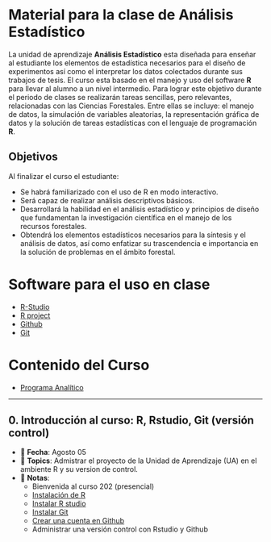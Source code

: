 # Material para la clase de Análisis Estadístico

La unidad de aprendizaje **Análisis Estadístico** esta diseñada para enseñar al estudiante los elementos de estadística necesarios para el diseño de experimentos así como el interpretar los datos colectados durante sus trabajos de tesis. El curso esta basado en el manejo y uso del software **R** para llevar al alumno a un nivel intermedio. Para lograr este objetivo durante el periodo de clases se realizarán tareas sencillas, pero relevantes, relacionadas con las Ciencias Forestales. Entre ellas se incluye: el manejo de datos, la simulación de variables aleatorias, la representación gráfica de datos y la solución de tareas estadísticas con el lenguaje de programación **R**.

## Objetivos

Al finalizar el curso el estudiante:

- Se habrá familiarizado con el uso de R en modo interactivo.
- Será capaz de realizar análisis descriptivos básicos.
- Desarrollará la habilidad en el análisis estadístico y principios de diseño que fundamentan la investigación científica en el manejo de los recursos forestales.
- Obtendrá los elementos estadísticos necesarios para la síntesis y el análisis de datos, así como enfatizar su trascendencia e importancia en la solución de problemas en el ámbito forestal.

# Software para el uso en clase

  - [R-Studio](https://www.rstudio.com/)
  - [R project](https://www.r-project.org/)
  - [Github](https://github.com/)
  - [Git](https://git-scm.com/)


# Contenido del Curso

  - [Programa Analítico](Programa-analítico.md)

-----


## 0. Introducción al curso: R, Rstudio, Git (versión control)

- :card_index: __Fecha__: Agosto 05
- :paperclip: __Topics__: Admistrar el proyecto de la Unidad de Aprendizaje (UA) en el ambiente R y su version de control.
- :file_folder: __Notas__:
    + Bienvenida al curso 202 (presencial)
    + [Instalación de R](https://bookdown.org/matiasandina/R-intro/introduccion.html#instalar-r)
    + [Instalar R studio](https://bookdown.org/matiasandina/R-intro/introduccion.html#instalar-rstudio)
    + [Instalar Git](https://git-scm.com/book/es/v1/Empezando-Instalando-Git)
    + [Crear una cuenta en Github](http://profesores.elo.utfsm.cl/~agv/elo329/1s14/Assignments/GuiaGitHub.pdf)
    + Administrar una versión control con Rstudio y Github
